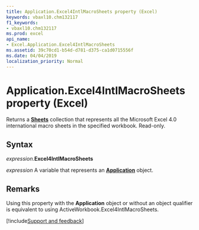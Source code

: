 ```yaml
---
title: Application.Excel4IntlMacroSheets property (Excel)
keywords: vbaxl10.chm132117
f1_keywords:
- vbaxl10.chm132117
ms.prod: excel
api_name:
- Excel.Application.Excel4IntlMacroSheets
ms.assetid: 39c70cd1-b54d-d781-d375-ca1d0715556f
ms.date: 04/04/2019
localization_priority: Normal
---
```



# Application.Excel4IntlMacroSheets property (Excel)

Returns a **[Sheets](Excel.Sheets.md)** collection that represents all the Microsoft Excel 4.0 international macro sheets in the specified workbook. Read-only.


## Syntax

_expression_.**Excel4IntlMacroSheets**

_expression_ A variable that represents an **[Application](Excel.Application(object).md)** object.


## Remarks

Using this property with the **Application** object or without an object qualifier is equivalent to using ActiveWorkbook.Excel4IntlMacroSheets.



[!include[Support and feedback](~/includes/feedback-boilerplate.md)]